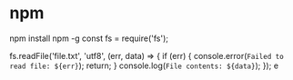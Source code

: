 # npm
npm install npm -g
const fs = require('fs');

fs.readFile('file.txt', 'utf8', (err, data) => {
  if (err) {
    console.error(`Failed to read file: ${err}`);
    return;
  }
  console.log(`File contents: ${data}`);
});
e

